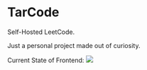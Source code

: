 # TarCode
Self-Hosted LeetCode.

Just a personal project made out of curiosity.

Current State of Frontend:
<img src="./frontend/dev-docs/Screenshot 2025-09-21 at 3.36.57 PM.png" />